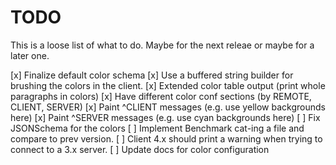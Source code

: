 TODO
====

This is a loose list of what to do. Maybe for the next releae or maybe for a later one.

[x] Finalize default color schema
[x] Use a buffered string builder for brushing the colors in the client.
[x] Extended color table output (print whole paragraphs in colors)
[x] Have different color conf sections (by REMOTE, CLIENT, SERVER)
[x] Paint ^CLIENT messages (e.g. use yellow backgrounds here)
[x] Paint ^SERVER messages (e.g. use cyan backgrounds here)
[ ] Fix JSONSchema for the colors
[ ] Implement Benchmark cat-ing a file and compare to prev version.
[ ] Client 4.x should print a warning when trying to connect to a 3.x server.
[ ] Update docs for color configuration

